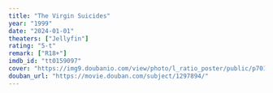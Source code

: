 ```yaml
---
title: "The Virgin Suicides"
year: "1999"
date: "2024-01-01"
theaters: ["Jellyfin"]
rating: "5-t"
remark: ["R18+"]
imdb_id: "tt0159097"
cover: "https://img9.doubanio.com/view/photo/l_ratio_poster/public/p701336955.jpg"
douban_url: "https://movie.douban.com/subject/1297894/"
---
```

